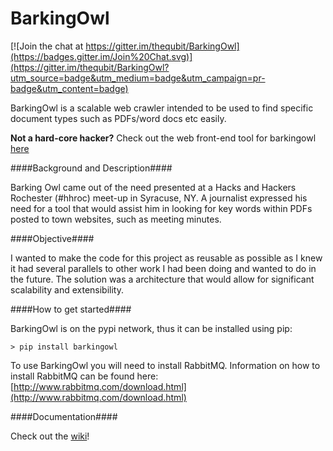 BarkingOwl
==========

[![Join the chat at https://gitter.im/thequbit/BarkingOwl](https://badges.gitter.im/Join%20Chat.svg)](https://gitter.im/thequbit/BarkingOwl?utm_source=badge&utm_medium=badge&utm_campaign=pr-badge&utm_content=badge)

BarkingOwl is a scalable web crawler intended to be used to find specific document types such as PDFs/word docs etc easily.

**Not a hard-core hacker?**  Check out the web front-end tool for barkingowl [here](https://github.com/thequbit/barkingowl-frontend)

####Background and Description####

Barking Owl came out of the need presented at a Hacks and Hackers Rochester (#hhroc) meet-up in Syracuse, NY.
A journalist expressed his need for a tool that would assist him in looking for key words within PDFs posted
to town websites, such as meeting minutes.

####Objective####

I wanted to make the code for this project as reusable as possible as I knew it had several parallels to other
work I had been doing and wanted to do in the future.  The solution was a architecture that would allow for 
significant scalability and extensibility.

####How to get started####

BarkingOwl is on the pypi network, thus it can be installed using pip:

    > pip install barkingowl

To use BarkingOwl you will need to install RabbitMQ.  Information on how to install RabbitMQ can be found here: [http://www.rabbitmq.com/download.html](http://www.rabbitmq.com/download.html)

####Documentation####

Check out the [wiki](https://github.com/thequbit/BarkingOwl/wiki)!

